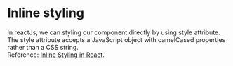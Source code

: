 # Inline styling

In reactJs, we can styling our component directly by using style attribute.\
The style attribute accepts a JavaScript object with camelCased properties rather than a CSS string.\
Reference: [Inline Styling in React](https://reactjs.org/docs/dom-elements.html#style).

